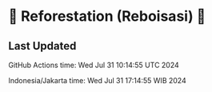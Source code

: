 
# 🌳 Reforestation (Reboisasi) 🌲

## Last Updated

GitHub Actions time: Wed Jul 31 10:14:55 UTC 2024

Indonesia/Jakarta time: Wed Jul 31 17:14:55 WIB 2024
